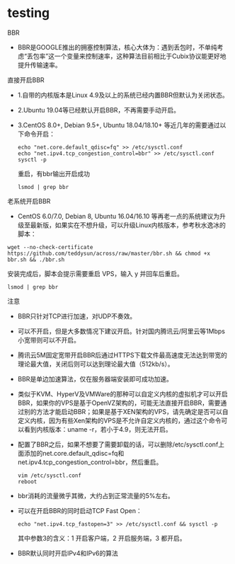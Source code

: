 # testing
BBR
- BBR是GOOGLE推出的拥塞控制算法，核心大体为：遇到丢包时，不单纯考虑“丢包率”这一个变量来控制速率，这种算法目前相比于Cubix协议能更好地提升传输速率。

直接开启BBR
- 1.自带的内核版本是Linux 4.9及以上的系统已经内置BBR但默认为关闭状态。
- 2.Ubuntu 19.04等已经默认开启BBR，不再需要手动开启。
- 3.CentOS 8.0+, Debian 9.5+, Ubuntu 18.04/18.10+ 等近几年的需要通过以下命令开启：
  ```
  echo "net.core.default_qdisc=fq" >> /etc/sysctl.conf
  echo "net.ipv4.tcp_congestion_control=bbr" >> /etc/sysctl.conf
  sysctl -p
  ```
  
  重启，有bbr输出开启成功
  ```
  lsmod | grep bbr
  ```
  
老系统开启BBR
- CentOS 6.0/7.0, Debian 8, Ubuntu 16.04/16.10 等再老一点的系统建议为升级至最新版，如果实在不想升级，可以升级Linux内核版本，参考秋水逸冰的脚本：
```
wget --no-check-certificate https://github.com/teddysun/across/raw/master/bbr.sh && chmod +x bbr.sh && ./bbr.sh
```

安装完成后，脚本会提示需要重启 VPS，输入 y 并回车后重启。
```
lsmod | grep bbr
```

注意
- BBR只针对TCP进行加速，对UDP不奏效。
- 可以不开启，但是大多数情况下建议开启。针对国内腾讯云/阿里云等1Mbps小宽带则可以不开启。
- 腾讯云5M固定宽带开启BBR后通过HTTPS下载文件最高速度无法达到带宽的理论最大值，关闭后则可以达到理论最大值（512kb/s）。
- BBR是单边加速算法，仅在服务器端安装即可成功加速。
- 类似于KVM、HyperV及VMWare的那种可以自定义内核的虚拟机才可以开启BBR，如果你的VPS是基于OpenVZ架构的，可能无法直接开启BBR，需要通过别的方法才能启动BBR；如果是基于XEN架构的VPS，请先确定是否可以自定义内核，因为有些Xen架构的VPS是不允许自定义内核的，通过这个命令可以看到内核版本：uname -r，若小于4.9，则无法开启。
- 配置了BBR之后，如果不想要了需要卸载的话，可以删除/etc/sysctl.conf上面添加的net.core.default_qdisc=fq和net.ipv4.tcp_congestion_control=bbr，然后重启。
  ```
  vim /etc/sysctl.conf
  reboot
  ```
  
- bbr消耗的流量微乎其微，大约占到正常流量的5%左右。
- 可以在开启BBR的同时启动TCP Fast Open：
  ```
  echo "net.ipv4.tcp_fastopen=3" >> /etc/sysctl.conf && sysctl -p
  ```
  其中参数3的含义：1 开启客户端，2 开启服务端，3 都开启。
- BBR默认同时开启IPv4和IPv6的算法
